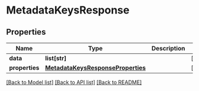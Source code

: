 # MetadataKeysResponse

## Properties
Name | Type | Description | Notes
------------ | ------------- | ------------- | -------------
**data** | **list[str]** |  | [optional] 
**properties** | [**MetadataKeysResponseProperties**](MetadataKeysResponseProperties.md) |  | [optional] 

[[Back to Model list]](../README.md#documentation-for-models) [[Back to API list]](../README.md#documentation-for-api-endpoints) [[Back to README]](../README.md)


